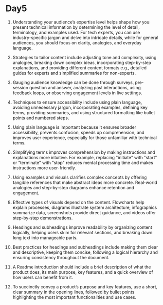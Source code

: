 # Day5

1. Understanding your audience’s expertise level helps shape how you present technical information by determining the level of detail, terminology, and examples used. For tech experts, you can use industry-specific jargon and delve into intricate details, while for general audiences, you should focus on clarity, analogies, and everyday language.  

2. Strategies to tailor content include adjusting tone and complexity, using analogies, breaking down complex ideas, incorporating step-by-step explanations, and providing different content formats e.g., detailed guides for experts and simplified summaries for non-experts.  

3. Gauging audience knowledge can be done through surveys, pre-session question and answer, analyzing past interactions, using feedback loops, or observing engagement levels in live settings.  

4. Techniques to ensure accessibility include using plain language, avoiding unnecessary jargon, incorporating examples, defining key terms, providing summaries, and using structured formatting like bullet points and numbered steps.  

5. Using plain language is important because it ensures broader accessibility, prevents confusion, speeds up comprehension, and improves user experience, especially for those unfamiliar with technical terms.  

6. Simplifying terms improves comprehension by making instructions and explanations more intuitive. For example, replacing "initiate" with "start" or "terminate" with "stop" reduces mental processing time and makes instructions more user-friendly.  

7. Using examples and visuals clarifies complex concepts by offering tangible references that make abstract ideas more concrete. Real-world analogies and step-by-step diagrams enhance retention and engagement.  

8. Effective types of visuals depend on the content. Flowcharts help explain processes, diagrams illustrate system architecture, infographics summarize data, screenshots provide direct guidance, and videos offer step-by-step demonstrations.  

9. Headings and subheadings improve readability by organizing content logically, helping users skim for relevant sections, and breaking down long text into manageable parts.  

10. Best practices for headings and subheadings include making them clear and descriptive, keeping them concise, following a logical hierarchy and ensuring consistency throughout the document.  

11. A Readme introduction should include a brief description of what the product does, its main purpose, key features, and a quick overview of how users can benefit from it.  

12. To succinctly convey a product’s purpose and key features, use a short, clear summary in the opening lines, followed by bullet points highlighting the most important functionalities and use cases.
